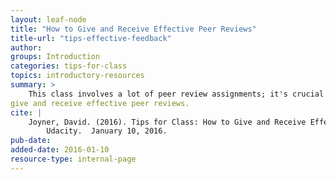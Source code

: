 ```yaml
---
layout: leaf-node
title: "How to Give and Receive Effective Peer Reviews"
title-url: "tips-effective-feedback"
author: 
groups: Introduction
categories: tips-for-class
topics: introductory-resources
summary: >
    This class involves a lot of peer review assignments; it's crucial to understand how to
give and receive effective peer reviews.
cite: |
    Joyner, David. (2016). Tips for Class: How to Give and Receive Effective Peer Reviews.
        Udacity.  January 10, 2016.
pub-date: 
added-date: 2016-01-10
resource-type: internal-page
---
```


